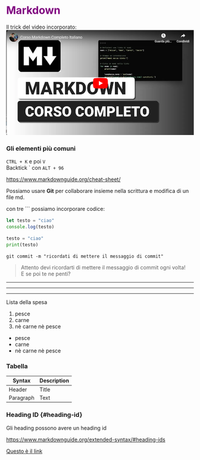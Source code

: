 <h1 style='color: purple;'>
    Markdown
</h1>

Il trick del video incorporato:
[![video preview](image.png)](https://www.youtube.com/watch?v=jz0WfxLXth8)

### Gli elementi più comuni
`CTRL + K` e poi `V`  
Backtick \` con `ALT + 96`

https://www.markdownguide.org/cheat-sheet/

Possiamo usare **Git** per collaborare insieme nella scrittura e modifica di un file md.


con tre \`\`\` possiamo incorporare codice:

```js
let testo = "ciao"
console.log(testo)
```

```py
testo = "ciao"
print(testo)
```

```shell
git commit -m "ricordati di mettere il messaggio di commit"
```

> Attento devi ricordarti di mettere il messaggio di commit ogni volta!  
> E se poi te ne penti?
---
---
---

Lista della spesa
1. pesce
1. carne
1. nè carne nè pesce

- pesce
- carne
- nè carne nè pesce

### Tabella

| Syntax | Description |
| ----------- | ----------- |
| Header | Title |
| Paragraph | Text |

 

### Heading ID {#heading-id}  
Gli heading possono avere un heading id 

https://www.markdownguide.org/extended-syntax/#heading-ids

[Questo è il link](#heading-id)  